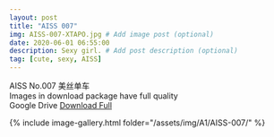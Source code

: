 ```yaml
---
layout: post
title: "AISS 007"
img: AISS-007-XTAPO.jpg # Add image post (optional)
date: 2020-06-01 06:55:00
description: Sexy girl. # Add post description (optional)
tag: [cute, sexy, AISS]
---
```

AISS No.007 美丝单车    
Images in download package have full quality                    
Google Drive [Download Full](http://gestyy.com/e061Fn)

{% include image-gallery.html folder="/assets/img/A1/AISS-007/" %}
